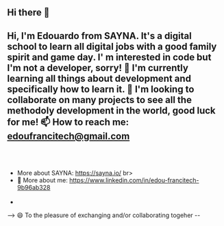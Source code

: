 ## Hi there 👋

Hi, I'm Edouardo from SAYNA. It's a digital school to learn all digital jobs with a good family spirit and game day.
I' m interested in code but I'm not a developer, sorry! 
🌱 I'm currently learning all things about development and specifically how to learn it.
👯 I'm looking to collaborate on many projects to see all the methodoly development in the world, good luck for me!
📫 How to reach me: edoufrancitech@gmail.com
- 
<br><br>
- More about SAYNA: https://sayna.io/ br>
- 🤔 More about me: https://www.linkedin.com/in/edou-francitech-9b96ab328
<br><br>
-
--> 😄 To the pleasure of exchanging and/or collaborating togeher --


